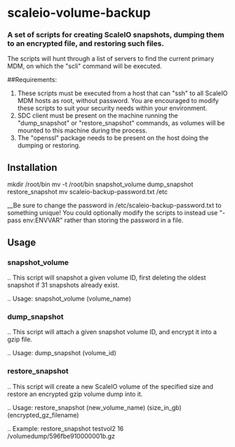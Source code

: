 # scaleio-volume-backup

### A set of scripts for creating ScaleIO snapshots, dumping them to an encrypted file, and restoring such files.

The scripts will hunt through a list of servers to find the current primary MDM, on which the "scli" command will be executed.

##Requirements:

1. These scripts must be executed from a host that can "ssh" to all ScaleIO MDM hosts as root, without password. You are encouraged to modify these scripts to suit your security needs within your environment.
2. SDC client must be present on the machine running the "dump_snapshot" or "restore_snapshot" commands, as volumes will be mounted to this machine during the process.
3. The "openssl" package needs to be present on the host doing the dumping or restoring.

## Installation

mkdir /root/bin
mv -t /root/bin snapshot_volume dump_snapshot restore_snapshot
mv scaleio-backup-password.txt /etc

__Be sure to change the password in /etc/scaleio-backup-password.txt to something unique! You could optionally modify the scripts to instead use "-pass env:ENVVAR" rather than storing the password in a file.

## Usage


### snapshot_volume

.. This script will snapshot a given volume ID, first deleting the oldest snapshot if 31 snapshots already exist.

.. Usage: snapshot_volume (volume_name)


### dump_snapshot

.. This script will attach a given snapshot volume ID, and encrypt it into a gzip file.

.. Usage: dump_snapshot (volume_id)


### restore_snapshot

.. This script will create a new ScaleIO volume of the specified size and restore an encrypted gzip volume dump into it.

.. Usage: restore_snapshot (new_volume_name) (size_in_gb) (encrypted_gz_filename)

.. Example: restore_snapshot testvol2 16 /volumedump/596fbe910000001b.gz

